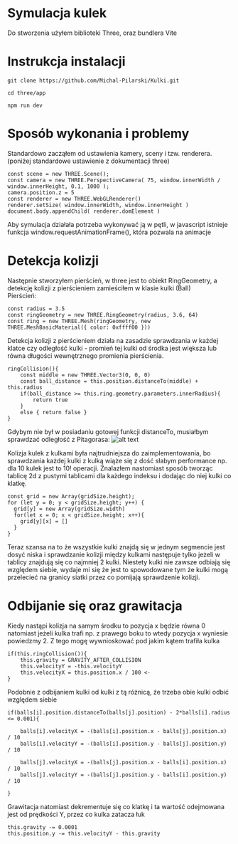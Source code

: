 # Symulacja kulek
Do stworzenia użyłem biblioteki Three, oraz bundlera Vite

# Instrukcja instalacji

``` git clone https://github.com/Michal-Pilarski/Kulki.git ``` <br>

``` cd three/app ```<br>

``` npm run dev ```<br>

# Sposób wykonania i problemy

Standardowo zacząłem od ustawienia kamery, sceny i tzw. renderera. (poniżej standardowe ustawienie z dokumentacji three) <br>

```
const scene = new THREE.Scene();
const camera = new THREE.PerspectiveCamera( 75, window.innerWidth / window.innerHeight, 0.1, 1000 );
camera.position.z = 5
const renderer = new THREE.WebGLRenderer()
renderer.setSize( window.innerWidth, window.innerHeight )
document.body.appendChild( renderer.domElement )
```

Aby symulacja działała potrzeba wykonywać ją w pętli, w javascript istnieje funkcja window.requestAnimationFrame(), która pozwala na animacje<br>

# Detekcja kolizji
Następnie stworzyłem pierścień, w three jest to obiekt RingGeometry, a detekcję kolizji z pierścieniem zamieściłem w klasie kulki (Ball)<br>
Pierścień:
```
const radius = 3.5
const ringGeometry = new THREE.RingGeometry(radius, 3.6, 64)
const ring = new THREE.Mesh(ringGeometry, new THREE.MeshBasicMaterial({ color: 0xffff00 }))
```
Detekcja kolizji z pierścieniem działa na zasadzie sprawdzania w każdej klatce czy odległość kulki - promień tej kulki od środka jest większa lub równa długości wewnętrznego promienia pierścienia. 
```
ringCollision(){
    const middle = new THREE.Vector3(0, 0, 0)
    const ball_distance = this.position.distanceTo(middle) + this.radius
    if(ball_distance >= this.ring.geometry.parameters.innerRadius){
        return true
    }
    else { return false }
}
```
Gdybym nie był w posiadaniu gotowej funkcji distanceTo, musiałbym sprawdzać odległość z Pitagorasa:
![alt text](https://i.stack.imgur.com/46AvX.png)

Kolizja kulek z kulkami była najtrudniejsza do zaimplementowania, bo sprawdzania każdej kulki z kulką wiąże się z dość słabym performance np. dla 10 kulek jest to 10! operacji. Znalazłem nastomiast sposób tworząc tablicę 2d z pustymi tablicami dla każdego indeksu i dodając do niej kulki co klatkę.
```
const grid = new Array(gridSize.height);
for (let y = 0; y < gridSize.height; y++) {
  grid[y] = new Array(gridSize.width)
  for(let x = 0; x < gridSize.height; x++){
	grid[y][x] = []
  }
}
```
Teraz szansa na to że wszystkie kulki znajdą się w jednym segmencie jest dosyć niska i sprawdzanie kolizji między kulkami następuje tylko jeżeli w tablicy znajdują się co najmniej 2 kulki. Niestety kulki nie zawsze odbiają się względem siebie, wydaje mi się że jest to spowodowane tym że kulki mogą przelecieć na granicy siatki przez co pomijają sprawdzenie kolizji.

# Odbijanie się oraz grawitacja
Kiedy nastąpi kolizja na samym środku to pozycja x będzie równa 0 natomiast jeżeli kulka trafi np. z prawego boku to wtedy pozycja x wyniesie powiedzmy 2. Z tego mogę wywnioskować pod jakim kątem trafiła kulka
```
if(this.ringCollision()){
    this.gravity = GRAVITY_AFTER_COLLISION
    this.velocityY = -this.velocityY
    this.velocityX = this.position.x / 100 <- 
}
```

Podobnie z odbijaniem kulki od kulki z tą różnicą, że trzeba obie kulki odbić względem siebie
```
if(balls[i].position.distanceTo(balls[j].position) - 2*balls[i].radius <= 0.001){

    balls[i].velocityX = -(balls[i].position.x - balls[j].position.x) / 10
    balls[i].velocityY = -(balls[i].position.y - balls[j].position.y) / 10

    balls[j].velocityX = -(balls[j].position.x - balls[i].position.x) / 10
    balls[j].velocityY = -(balls[j].position.y - balls[i].position.y) / 10

}
```

Grawitacja natomiast dekrementuje się co klatkę i ta wartość odejmowana jest od prędkości Y, przez co kulka zatacza łuk
```
this.gravity -= 0.0001
this.position.y -= this.velocityY - this.gravity
```
